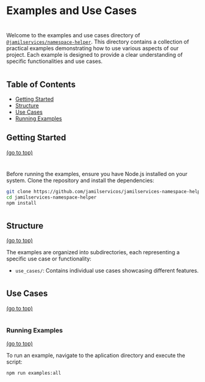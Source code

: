 # <span id="examples-and-use-cases">Examples and Use Cases</span>
#
Welcome to the examples and use cases directory of [`@jamilservices/namespace-helper`](https://github.com/jamilservicos/jamilservices-namespace-helper). This directory contains a collection of practical examples demonstrating how to use various aspects of our project. Each example is designed to provide a clear understanding of specific functionalities and use cases.

#
## Table of Contents
- [Getting Started](#getting-started)
- [Structure](#structure)
- [Use Cases](#use-cases)
- [Running Examples](#running-examples)

## <span id="getting-started">Getting Started</span>
[(go to top)](#examples-and-use-cases)

#
Before running the examples, ensure you have Node.js installed on your system. Clone the repository and install the dependencies:

```bash
git clone https://github.com/jamilservicos/jamilservices-namespace-helper
cd jamilservices-namespace-helper
npm install
```   

#
## <span id="structure">Structure</span>
[(go to top)](#examples-and-use-cases)

The examples are organized into subdirectories, each representing a specific use case or functionality:

- `use_cases/`: Contains individual use cases showcasing different features.

# 
## <span id="use-cases">Use Cases</span>
[(go to top)](#examples-and-use-cases)




#
### <span id="running-examples">Running Examples</span>
[(go to top)](#examples-and-use-cases)

To run an example, navigate to the aplication directory and execute the script:

```bash
npm run examples:all